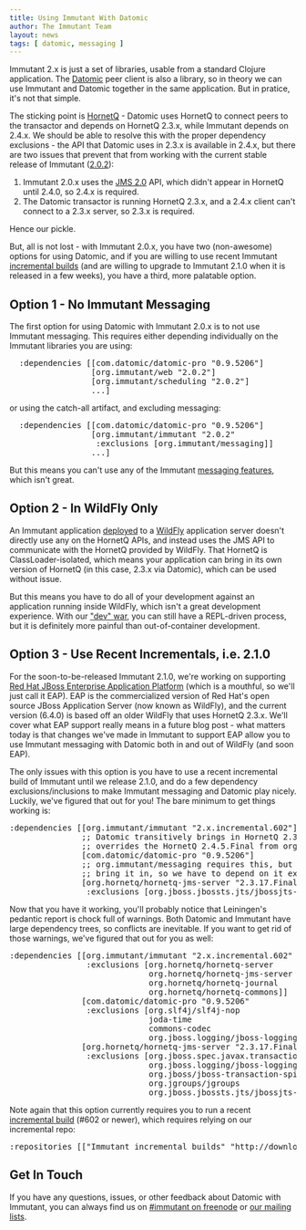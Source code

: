 ```yaml
---
title: Using Immutant With Datomic
author: The Immutant Team
layout: news
tags: [ datomic, messaging ]
---
```


Immutant 2.x is just a set of libraries, usable from a standard
Clojure application. The [Datomic] peer client is also a library, so
in theory we can use Immutant and Datomic together in the same
application. But in pratice, it's not that simple.

The sticking point is [HornetQ] - Datomic uses HornetQ to connect
peers to the transactor and depends on HornetQ 2.3.x, while Immutant
depends on 2.4.x. We should be able to resolve this with the proper
dependency exclusions - the API that Datomic uses in 2.3.x is
available in 2.4.x, but there are two issues that prevent that from
working with the current stable release of Immutant ([2.0.2]):

1. Immutant 2.0.x uses the [JMS 2.0] API, which didn't appear in
   HornetQ until 2.4.0, so 2.4.x is required.
2. The Datomic transactor is running HornetQ 2.3.x, and a 2.4.x client
   can't connect to a 2.3.x server, so 2.3.x is required.

Hence our pickle.

But, all is not lost - with Immutant 2.0.x, you have two (non-awesome)
options for using Datomic, and if you are willing to use recent
Immutant [incremental builds][incremental] (and are willing to upgrade to
Immutant 2.1.0 when it is released in a few weeks), you have a third,
more palatable option.

## Option 1 - No Immutant Messaging

The first option for using Datomic with Immutant 2.0.x is to not use
Immutant messaging. This requires either depending individually on the
Immutant libraries you are using:

<pre class="syntax clojure">
  :dependencies [[com.datomic/datomic-pro "0.9.5206"]
                 [org.immutant/web "2.0.2"]
                 [org.immutant/scheduling "2.0.2"]
                 ...]
</pre>

or using the catch-all artifact, and excluding messaging:

<pre class="syntax clojure">
  :dependencies [[com.datomic/datomic-pro "0.9.5206"]
                 [org.immutant/immutant "2.0.2"
                  :exclusions [org.immutant/messaging]]
                 ...]
</pre>

But this means you can't use any of the Immutant [messaging features],
which isn't great.

## Option 2 - In WildFly Only

An Immutant application [deployed] to a [WildFly] application server
doesn't directly use any on the HornetQ APIs, and instead uses the JMS
API to communicate with the HornetQ provided by WildFly. That HornetQ
is ClassLoader-isolated, which means your application can bring in its
own version of HornetQ (in this case, 2.3.x via Datomic), which can be
used without issue.

But this means you have to do all of your development against an
application running inside WildFly, which isn't a great development
experience. With our ["dev" war], you can still have a REPL-driven
process, but it is definitely more painful than out-of-container
development.

## Option 3 - Use Recent Incrementals, i.e. 2.1.0

For the soon-to-be-released Immutant 2.1.0, we're working on
supporting [Red Hat JBoss Enterprise Application Platform] \(which is
a mouthful, so we'll just call it EAP). EAP is the commercialized
version of Red Hat's open source JBoss Application Server (now known
as WildFly), and the current version (6.4.0) is based off an older
WildFly that uses HornetQ 2.3.x. We'll cover what EAP support really
means in a future blog post - what matters today is that changes we've
made in Immutant to support EAP allow you to use Immutant messaging
with Datomic both in and out of WildFly (and soon EAP).

The only issues with this option is you have to use a recent
incremental build of Immutant until we release 2.1.0, and do a few
dependency exclusions/inclusions to make Immutant messaging and
Datomic play nicely. Luckily, we've figured that out for you! The bare
minimum to get things working is:

<pre class="syntax clojure">
:dependencies [[org.immutant/immutant "2.x.incremental.602"]
               ;; Datomic transitively brings in HornetQ 2.3.17.Final, which
               ;; overrides the HornetQ 2.4.5.Final from org.immutant/messaging
               [com.datomic/datomic-pro "0.9.5206"]
               ;; org.immutant/messaging requires this, but Datomic doesn't
               ;; bring it in, so we have to depend on it explicitly
               [org.hornetq/hornetq-jms-server "2.3.17.Final"
                :exclusions [org.jboss.jbossts.jts/jbossjts-jacorb]]]
</pre>

Now that you have it working, you'll probably notice that Leiningen's
pedantic report is chock full of warnings. Both Datomic and Immutant
have large dependency trees, so conflicts are inevitable. If you want
to get rid of those warnings, we've figured that out for you as well:

<pre class="syntax clojure">
:dependencies [[org.immutant/immutant "2.x.incremental.602"
                :exclusions [org.hornetq/hornetq-server
                             org.hornetq/hornetq-jms-server
                             org.hornetq/hornetq-journal
                             org.hornetq/hornetq-commons]]
               [com.datomic/datomic-pro "0.9.5206"
                :exclusions [org.slf4j/slf4j-nop
                             joda-time
                             commons-codec
                             org.jboss.logging/jboss-logging]]
               [org.hornetq/hornetq-jms-server "2.3.17.Final"
                :exclusions [org.jboss.spec.javax.transaction/jboss-transaction-api_1.1_spec
                             org.jboss.logging/jboss-logging
                             org.jboss/jboss-transaction-spi
                             org.jgroups/jgroups
                             org.jboss.jbossts.jts/jbossjts-jacorb]]]
</pre>

Note again that this option currently requires you to run a recent
[incremental build][incremental] (#602 or newer), which requires
relying on our incremental repo:

<pre class="syntax clojure">
:repositories [["Immutant incremental builds" "http://downloads.immutant.org/incremental/"]]
</pre>

## Get In Touch

If you have any questions, issues, or other feedback about Datomic
with Immutant, you can always find us on
[#immutant on freenode](/community/) or
[our mailing lists](/community/mailing_lists).

[Datomic]: http://www.datomic.com/
[HornetQ]: http://hornetq.org
[2.0.2]: /news/2015/06/22/announcing-2-0-2/
[JMS 2.0]: http://www.oracle.com/technetwork/articles/java/jms20-1947669.html
[incremental]: /builds/2x/
[messaging features]: /documentation/current/apidoc/immutant.messaging.html
[deployed]: /documentation/current/apidoc/guide-wildfly.html
[WildFly]: http://wildfly.org/
["dev" war]: https://github.com/immutant/lein-immutant/blob/master/docs/deployment.md
[Red Hat JBoss Enterprise Application Platform]: https://www.redhat.com/en/technologies/jboss-middleware/application-platform
